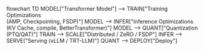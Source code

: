 flowchart TD
    MODEL["Transformer Model"] --> TRAIN["Training Optimizations<br/>(AMP, Checkpointing, FSDP)"]
    MODEL --> INFER["Inference Optimizations<br/>(KV Cache, compile, BetterTransformer)"]
    MODEL --> QUANT["Quantization<br/>(PTQ/QAT)"]
    TRAIN --> SCALE["Distributed / ZeRO / FSDP"]
    INFER --> SERVE["Serving (vLLM / TRT-LLM)"]
    QUANT --> DEPLOY["Deploy"]
